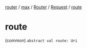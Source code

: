 [router](../../../index.md) / [max](../../index.md) / [Router](../index.md) / [Request](index.md) / [route](./route.md)

# route

(common) `abstract val route: Uri`